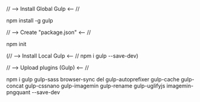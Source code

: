 // --> Install Global Gulp <-- //

npm install -g gulp

// --> Create "package.json" <-- //

npm init

(// --> Install Local Gulp <-- // npm i gulp --save-dev)

// --> Upload plugins (Gulp) <-- //

npm i gulp gulp-sass browser-sync del gulp-autoprefixer gulp-cache gulp-concat gulp-cssnano gulp-imagemin gulp-rename gulp-uglifyjs imagemin-pngquant --save-dev
